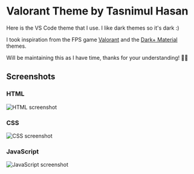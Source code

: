 # Valorant Theme by Tasnimul Hasan

Here is the VS Code theme that I use. I like dark themes so it's dark :) 

I took inspiration from the FPS game [Valorant](https://playvalorant.com/) and the [Dark+ Material](https://marketplace.visualstudio.com/items?itemName=vangware.dark-plus-material) themes.

Will be maintaining this as I have time, thanks for your understanding! 🙏🏽

## Screenshots

### HTML

![HTML screenshot](https://github.com/TasnimulHasan007/valorant-theme/raw/main/screenshots/html.png)

### CSS

![CSS screenshot](https://github.com/TasnimulHasan007/valorant-theme/raw/main/screenshots/css.png)

### JavaScript

![JavaScript screenshot](https://github.com/TasnimulHasan007/valorant-theme/raw/main/screenshots/js.png)


